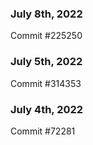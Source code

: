 ### July 8th, 2022

Commit #225250

### July 5th, 2022

Commit #314353


### July 4th, 2022

Commit #72281
